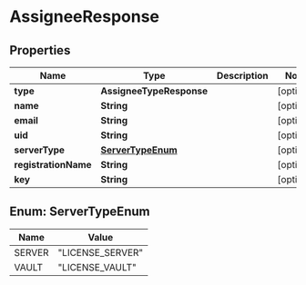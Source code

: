 

# AssigneeResponse


## Properties

| Name | Type | Description | Notes |
|------------ | ------------- | ------------- | -------------|
|**type** | **AssigneeTypeResponse** |  |  [optional] |
|**name** | **String** |  |  [optional] |
|**email** | **String** |  |  [optional] |
|**uid** | **String** |  |  [optional] |
|**serverType** | [**ServerTypeEnum**](#ServerTypeEnum) |  |  [optional] |
|**registrationName** | **String** |  |  [optional] |
|**key** | **String** |  |  [optional] |



## Enum: ServerTypeEnum

| Name | Value |
|---- | -----|
| SERVER | &quot;LICENSE_SERVER&quot; |
| VAULT | &quot;LICENSE_VAULT&quot; |



